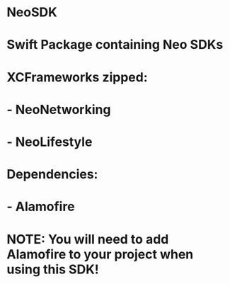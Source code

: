 # NeoSDK

#   Swift Package containing Neo SDKs

# XCFrameworks zipped:
#   - NeoNetworking
#   - NeoLifestyle

# Dependencies:
#   - Alamofire


# **NOTE: You will need to add Alamofire to your project when using this SDK!**
